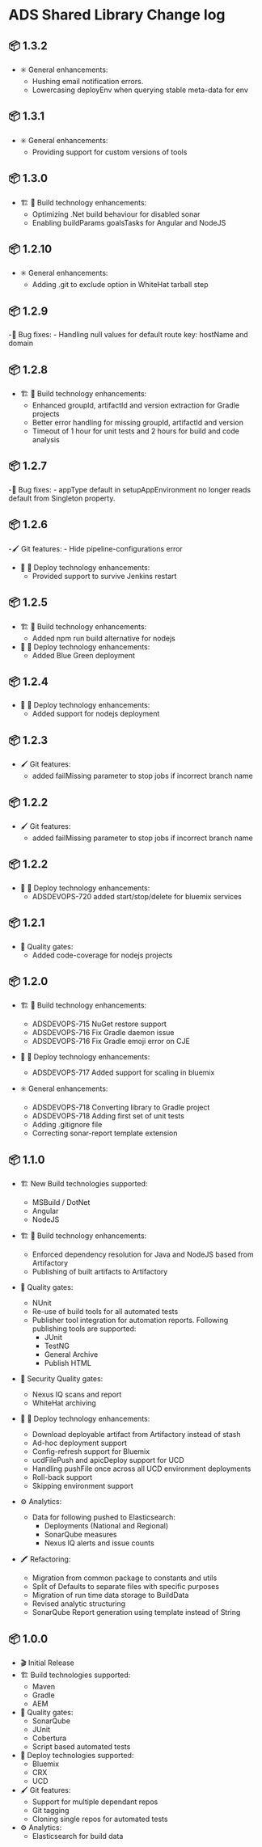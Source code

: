 # ADS Shared Library Change log

## 📦 1.3.2
- ✳️ General enhancements:
    - Hushing email notification errors.
    - Lowercasing deployEnv when querying stable meta-data for env

## 📦 1.3.1
- ✳️ General enhancements:
    - Providing support for custom versions of tools

## 📦 1.3.0
-  🏗 🌟 Build technology enhancements:
    - Optimizing .Net build behaviour for disabled sonar
    - Enabling buildParams goalsTasks for Angular and NodeJS

## 📦 1.2.10
- ✳️ General enhancements:
    - Adding .git to exclude option in WhiteHat tarball step

## 📦 1.2.9
-🐛 Bug fixes:
    - Handling null values for default route key: hostName and domain

## 📦 1.2.8
-  🏗 🌟 Build technology enhancements:
    - Enhanced groupId, artifactId and version extraction for Gradle projects
    - Better error handling for missing groupId, artifactId and version
    - Timeout of 1 hour for unit tests and 2 hours for build and code analysis

## 📦 1.2.7
-🐛 Bug fixes:
    - appType default in setupAppEnvironment no longer reads default from Singleton property.

## 📦 1.2.6
-🖌 Git features:
    - Hide pipeline-configurations error
- 🚀 🌟 Deploy technology enhancements:
    - Provided support to survive Jenkins restart

## 📦 1.2.5
-  🏗 🌟 Build technology enhancements:
    - Added npm run build alternative for nodejs
- 🚀 🌟 Deploy technology enhancements:
    - Added Blue Green deployment

## 📦 1.2.4
- 🚀 🌟 Deploy technology enhancements:
    - Added support for nodejs deployment

## 📦 1.2.3
- 🖌 Git features:
    - added failMissing parameter to stop jobs if incorrect branch name

## 📦 1.2.2
- 🖌 Git features:
    - added failMissing parameter to stop jobs if incorrect branch name


## 📦 1.2.2
- 🚀 🌟 Deploy technology enhancements:
    - ADSDEVOPS-720 added start/stop/delete for bluemix services

## 📦 1.2.1
- 🔎 Quality gates:
    - Added code-coverage for nodejs projects

## 📦 1.2.0
- 🏗 🌟 Build technology enhancements:
    - ADSDEVOPS-715 NuGet restore support
    - ADSDEVOPS-716 Fix Gradle daemon issue
    - ADSDEVOPS-716 Fix Gradle emoji error on CJE
    
- 🚀 🌟 Deploy technology enhancements:
    - ADSDEVOPS-717 Added support for scaling in bluemix
    
- ✳️ General enhancements:
    - ADSDEVOPS-718 Converting library to Gradle project
    - ADSDEVOPS-718 Adding first set of unit tests
    - Adding .gitignore file
    - Correcting sonar-report template extension

## 📦 1.1.0
- 🏗 New Build technologies supported:
    - MSBuild / DotNet
    - Angular
    - NodeJS
    
- 🏗 🌟 Build technology enhancements:
    - Enforced dependency resolution for Java and NodeJS based from Artifactory
    - Publishing of built artifacts to Artifactory
    
- 🔎 Quality gates:
    - NUnit
    - Re-use of build tools for all automated tests
    - Publisher tool integration for automation reports. Following publishing tools are supported:
        - JUnit
        - TestNG
        - General Archive
        - Publish HTML

- 👮 Security Quality gates:
    - Nexus IQ scans and report
    - WhiteHat archiving
    
- 🚀 🌟 Deploy technology enhancements:
    - Download deployable artifact from Artifactory instead of stash
    - Ad-hoc deployment support
    - Config-refresh support for Bluemix
    - ucdFilePush and apicDeploy support for UCD
    - Handling pushFile once across all UCD environment deployments 
    - Roll-back support
    - Skipping environment support
     
- ⚙ Analytics:
    - Data for following pushed to Elasticsearch:
        - Deployments (National and Regional)
        - SonarQube measures
        - Nexus IQ alerts and issue counts

- 🖍 Refactoring:
    - Migration from common package to constants and utils
    - Split of Defaults to separate files with specific purposes
    - Migration of run time data storage to BuildData
    - Revised analytic structuring
    - SonarQube Report generation using template instead of String
        
## 📦 1.0.0

- 🎬 Initial Release
- 🏗 Build technologies supported:
    - Maven
    - Gradle
    - AEM
- 🔎 Quality gates:
    - SonarQube
    - JUnit
    - Cobertura
    - Script based automated tests
- 🚀 Deploy technologies supported:
    - Bluemix
    - CRX
    - UCD
- 🖌 Git features:
    - Support for multiple dependant repos
    - Git tagging
    - Cloning single repos for automated tests
- ⚙ Analytics:
    - Elasticsearch for build data